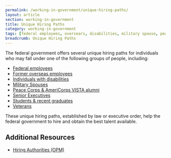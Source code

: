 ```yaml
---
permalink: /working-in-government/unique-hiring-paths/
layout: article
section: working-in-government
title: Unique Hiring Paths
category: working-in-government
tags: [federal employees, oversears, disabilities, military spouse, peace corps, americorops, ses, students, veterans]
breadcrumb: Unique Hiring Paths
---
```


The federal government offers several unique hiring paths for individuals who may fall under one of the following groups of people, including:

* [Federal employees](federal-employees/)
* [Former overseas employees](former-overseas-employees/)
* [Individuals with disabilities](individuals-with-disabilities/)
* [Military Spouses](military-spouses/)
* [Peace Corps & AmeriCorps VISTA alumni](peace-corps/)
* [Senior Executives](senior-executives/)
* [Students & recent graduates](students/)
* [Veterans](veterans/)

These unique hiring paths, established by law or executive order, help the federal government to hire and obtain the best talent available.

## Additional Resources

* [Hiring Authorities (OPM)](http://www.opm.gov/policy-data-oversight/hiring-authorities/)

